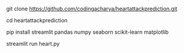 git clone https://github.com/codingacharya/heartattackprediction.git

cd heartattackprediction

pip install streamlit pandas numpy seaborn scikit-learn matplotlib

streamlit run heart.py
